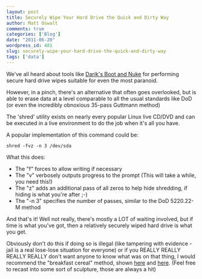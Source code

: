 ```yaml
---
layout: post
title: Securely Wipe Your Hard Drive the Quick and Dirty Way
author: Matt Oswalt
comments: true
categories: ['Blog']
date: "2011-06-20"
wordpress_id: 481
slug: securely-wipe-your-hard-drive-the-quick-and-dirty-way
tags: ['data']
---
```



We've all heard about tools like [Darik's Boot and Nuke](http://sourceforge.net/projects/dban/) for performing secure hard drive wipes suitable for even the most paranoid.

However, in a pinch, there's an alternative that often goes overlooked, but is able to erase data at a level comparable to all the usual standards like DoD (or even the incredibly obnoxious 35-pass Guttmann method)

The 'shred' utility exists on nearly every popular Linux live CD/DVD and can be executed in a live environment to do the job when it's all you have.

A popular implementation of this command could be:

    shred -fvz -n 3 /dev/sda

What this does:

  * The "f" forces to allow writing if necessary
  * The "v" verbosely outputs progress to the prompt (This will take a while, you need this!)
  * The "z" adds an additional pass of all zeros to help hide shredding, if hiding is what you're after ;-)
  * The "-n 3" specifies the number of passes, similar to the DoD 5220.22-M method

And that's it! Well not really, there's mostly a LOT of waiting involved, but if time is what you've got, then a relatively securely wiped hard drive is what you get.

Obviously don't do this if doing so is illegal (like tampering with evidence - jail is a real lose-lose situation for everyone) or if you REALLY REALLY REALLY REALLY don't want anyone to know what was on that thing, I would recommend the "breakfast cereal" method, shown [here](http://www.semshred.com/stuff/contentmgr/files/0/1fa40d4e151e0485a1d8f9147a81ff38/full/harddrive_destruction_big.jpg) and [here](http://farm3.static.flickr.com/2558/3717487523_f197ac2fbf.jpg). (Feel free to recast into some sort of sculpture, those are always a hit)
